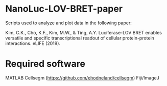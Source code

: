 # NanoLuc-LOV-BRET-paper

Scripts used to analyze and plot data in the following paper:

Kim, C.K., Cho, K.F., Kim, M.W., & Ting, A.Y. Luciferase-LOV BRET enables versatile and specific transcriptional readout of cellular protein-protein interactions. eLIFE (2019).

# Required software
MATLAB
Cellsegm (https://github.com/ehodneland/cellsegm)
Fiji/ImageJ
